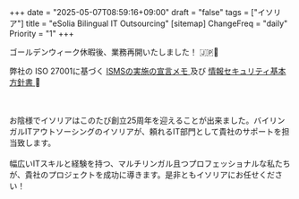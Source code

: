 +++
date = "2025-05-07T08:59:16+09:00"
draft = "false"
tags = ["イソリア"]
title = "eSolia Bilingual IT Outsourcing"
[sitemap]
  ChangeFreq = "daily"
  Priority = "1"
+++

<!-- <span class="tag is-danger is-large">12月27日から1月5日まで年末年始休暇中。あけましておめでとうございます！ 🇯🇵㊗️</span><br><br>   -->
<!-- <span class="tag is-danger is-large">年末年始休暇後、業務再開いたしました! 🇯🇵🎍</span><br> -->
<span class="tag is-danger is-large">ゴールデンウィーク休暇後、業務再開いたしました！ 🇯🇵🎏</span><br>
<!-- <span class="tag is-danger is-large">4月29日から5月6日まで、ゴールデンウィーク休暇中。Happy GW! 🇯🇵🎏</span><br><br>   -->
<!-- <span class="tag is-danger is-large">ゴールデンウィーク休暇後、業務再開いたしました! 🇯🇵🎏</span><br> -->

<!-- <span class="tag is-danger is-large">8月13日から16日までお盆休暇となります。🇯🇵🪷</span><br> -->
<!-- <span class="tag is-danger is-large">お盆の後、業務再開いたしました! 🇯🇵🪷</span><br>  -->

<!-- <a href="/post/20210222-esolia-office-move-to-shiodome/" class="button is-danger is-size-6-mobile is-medium">引っ越しました! 🎉</a> -->
<!-- <span class="tag is-danger is-large">イソリアはペーパーレス実施中で、お見積もり、納品書、請求書や</span> -->
<!-- <span class="tag is-danger is-large">レポートなどのPDFをメールの配信のみとさせて頂いております。</span> -->
<!-- <span class="tag is-danger is-large">ご理解、ご協力の程、誠にありがとうございます。♻️</span> -->

<!-- <span class="tag is-danger is-large">お陰様でイソリアは、</span><br> -->
<!-- <span class="tag is-danger is-large">7月7日に25周年を迎えることになります。 🥳</span><br> -->
<!-- <span class="tag is-danger is-large">心より感謝しております。</span> -->
<!-- <span class="tag is-danger is-large">PROdbメンテのお知らせ: 11月10日（日曜）、日本時間18:00より</span><br> -->

<span class="tag is-danger is-large">弊社の ISO 27001に基づく <a href="https://esolia.pro/ismsexecmemo" class="has-text-esolia-yellow-2"> ISMSの実施の宣言メモ </a> 及び <a href="https://esolia.pro/basesecpol" class="has-text-esolia-yellow-2"> 情報セキュリティ基本⽅針書 </a> 🚀</span>

<br><br>
お陰様でイソリアはこのたび<span class="has-text-esolia-yellow-2">創立25周年</span>を迎えることが出来ました。バイリンガルITアウトソーシングのイソリアが、頼れるIT部門として貴社のサポートを担当致します。<br><br>
幅広いITスキルと経験を持つ、マルチリンガル且つプロフェッショナルな私たちが、貴社のプロジェクトを成功に導きます。是非ともイソリアにお任せください！
<br><br>
<!-- COVID-19 新型コロナウイルスの世界的なパンデミックによる影響を受けられた全ての方々に謹んでお見舞い申し上げます。当社サポート対応については[こちらのページ](/post/covid-19-state-of-emergency-4/)をご参照ください。 -->
